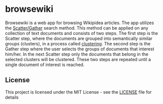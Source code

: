 # browsewiki

Browsewiki is a web app for browsing Wikipidea articles. The app utilizes the [Scatter/Gather](https://pdfs.semanticscholar.org/1134/3448f8a817fa391e3a7897a95f975ad2873a.pdf) search method. This method can be applied on any collection of text documents and consists of two steps. The first step is the Scatter step, where the documents are grouped into semantically similar groups (clusters), in a process called [clustering](https://en.wikipedia.org/wiki/Cluster_analysis). The second step is the Gather step where the user selects the groups of documents that interest him/her. In the next Scatter step only the documents that belong in the selected clusters will be clustered. These two steps are repeated until a single document of interest is reached.

## License

This project is licensed under the MIT License - see the [LICENSE](https://github.com/theovasi/browsewiki/blob/master/LICENSE) file for details


